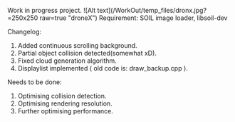 Work in progress project. 
![Alt text](/WorkOut/temp_files/dronx.jpg?=250x250 raw=true "droneX")
Requirement: SOIL image loader, libsoil-dev

Changelog:

1. Added continuous scrolling background.
2. Partial object collision detected(somewhat xD).
3. Fixed cloud generation algorithm.
4. Displaylist implemented ( old code is: draw_backup.cpp ).

Needs to be done:

1. Optimising collision detection.
2. Optimising rendering resolution.
3. Further optimising performance.
